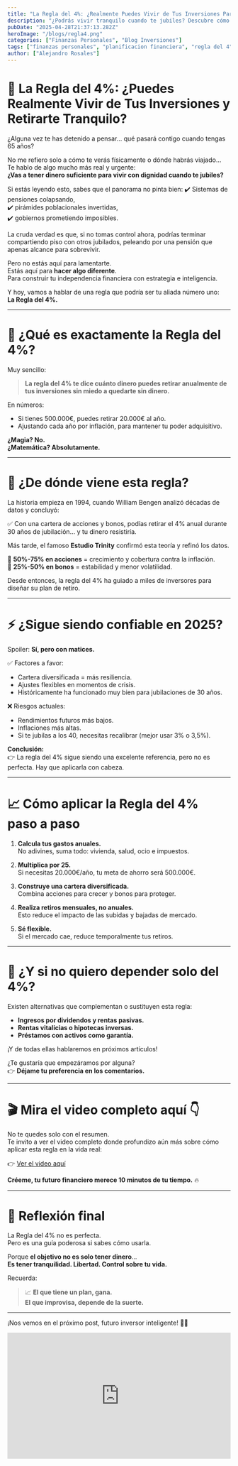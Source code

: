 ```yaml
---
title: "La Regla del 4%: ¿Realmente Puedes Vivir de Tus Inversiones Para Siempre?"
description: "¿Podrás vivir tranquilo cuando te jubiles? Descubre cómo funciona la famosa regla del 4%, los errores más comunes que debes evitar y cómo aplicarla de forma inteligente para lograr tu libertad financiera. ¡No cometas los errores que arruinan la jubilación de miles!"
pubDate: "2025-04-28T21:37:13.282Z"
heroImage: "/blogs/regla4.png"
categories: ["Finanzas Personales", "Blog Inversiones"]
tags: ["finanzas personales", "planificacion financiera", "regla del 4", "independencia financiera", "retiro", "jubilacion"]
author: ["Alejandro Rosales"]
---
```

# 💸 La Regla del 4%: ¿Puedes Realmente Vivir de Tus Inversiones y Retirarte Tranquilo?

¿Alguna vez te has detenido a pensar… qué pasará contigo cuando tengas 65 años?

No me refiero solo a cómo te verás físicamente o dónde habrás viajado…  
Te hablo de algo mucho más real y urgente:  
**¿Vas a tener dinero suficiente para vivir con dignidad cuando te jubiles?**

Si estás leyendo esto, sabes que el panorama no pinta bien:
✔️ Sistemas de pensiones colapsando,  
✔️ pirámides poblacionales invertidas,  
✔️ gobiernos prometiendo imposibles.

La cruda verdad es que, si no tomas control ahora, podrías terminar compartiendo piso con otros jubilados, peleando por una pensión que apenas alcance para sobrevivir.

Pero no estás aquí para lamentarte.  
Estás aquí para **hacer algo diferente**.  
Para construir tu independencia financiera con estrategia e inteligencia.

Y hoy, vamos a hablar de una regla que podría ser tu aliada número uno:  
**La Regla del 4%.**

---

# 🧠 ¿Qué es exactamente la Regla del 4%?

Muy sencillo:

> **La regla del 4% te dice cuánto dinero puedes retirar anualmente de tus inversiones sin miedo a quedarte sin dinero.**

En números:
- Si tienes 500.000€, puedes retirar 20.000€ al año.
- Ajustando cada año por inflación, para mantener tu poder adquisitivo.

**¿Magia? No.  
¿Matemática? Absolutamente.**

---

# 📜 ¿De dónde viene esta regla?

La historia empieza en 1994, cuando William Bengen analizó décadas de datos y concluyó:

✅ Con una cartera de acciones y bonos, podías retirar el 4% anual durante 30 años de jubilación... y tu dinero resistiría.

Más tarde, el famoso **Estudio Trinity** confirmó esta teoría y refinó los datos.

🔹 **50%-75% en acciones** = crecimiento y cobertura contra la inflación.  
🔹 **25%-50% en bonos** = estabilidad y menor volatilidad.

Desde entonces, la regla del 4% ha guiado a miles de inversores para diseñar su plan de retiro.

---

# ⚡ ¿Sigue siendo confiable en 2025?

Spoiler: **Sí, pero con matices.**

✅ Factores a favor:
- Cartera diversificada = más resiliencia.
- Ajustes flexibles en momentos de crisis.
- Históricamente ha funcionado muy bien para jubilaciones de 30 años.

❌ Riesgos actuales:
- Rendimientos futuros más bajos.
- Inflaciones más altas.
- Si te jubilas a los 40, necesitas recalibrar (mejor usar 3% o 3,5%).

**Conclusión:**  
👉 La regla del 4% sigue siendo una excelente referencia, pero no es perfecta. Hay que aplicarla con cabeza.

---

# 📈 Cómo aplicar la Regla del 4% paso a paso

1. **Calcula tus gastos anuales.**  
   No adivines, suma todo: vivienda, salud, ocio e impuestos.

2. **Multiplica por 25.**  
   Si necesitas 20.000€/año, tu meta de ahorro será 500.000€.

3. **Construye una cartera diversificada.**  
   Combina acciones para crecer y bonos para proteger.

4. **Realiza retiros mensuales, no anuales.**  
   Esto reduce el impacto de las subidas y bajadas de mercado.

5. **Sé flexible.**  
   Si el mercado cae, reduce temporalmente tus retiros.

---

# 🚀 ¿Y si no quiero depender solo del 4%?

Existen alternativas que complementan o sustituyen esta regla:

- **Ingresos por dividendos y rentas pasivas.**
- **Rentas vitalicias o hipotecas inversas.**
- **Préstamos con activos como garantía.**

¡Y de todas ellas hablaremos en próximos artículos!

¿Te gustaría que empezáramos por alguna?  
👉 **Déjame tu preferencia en los comentarios.**

---

# 🎬 Mira el video completo aquí 👇

No te quedes solo con el resumen.  
Te invito a ver el video completo donde profundizo aún más sobre cómo aplicar esta regla en la vida real:

👉 [Ver el video aquí](https://www.youtube.com/watch?v=gv-uyQYiJWw)

**Créeme, tu futuro financiero merece 10 minutos de tu tiempo.** 🔥

---

# 🧠 Reflexión final

La Regla del 4% no es perfecta.  
Pero es una guía poderosa si sabes cómo usarla.

Porque **el objetivo no es solo tener dinero**...  
**Es tener tranquilidad. Libertad. Control sobre tu vida.**

Recuerda:
> 📈 **El que tiene un plan, gana.  
> El que improvisa, depende de la suerte.**

---

¡Nos vemos en el próximo post, futuro inversor inteligente! 🚀💸
<div class="iframe-container" style="position: relative; width: 100%; height: 0; padding-bottom: 56.25%; overflow: hidden;">
  <iframe width="560" height="315" src="https://www.youtube.com/embed/gv-uyQYiJWw?si=CsgLDJsmJCOZXxfG" title="YouTube video player" frameborder="0" allow="accelerometer; autoplay; clipboard-write; encrypted-media; gyroscope; picture-in-picture; web-share" allowfullscreen style="position: absolute; top: 0; left: 0; width: 100%; height: 100%; border: none;"></iframe>
</div>
